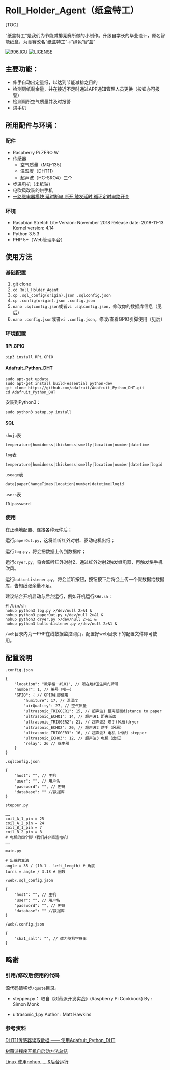 # Roll_Holder_Agent（纸盒特工）

[TOC]

“纸盒特工”是我们为节能减排竞赛所做的小制作。升级自学长的毕业设计，原名智能纸盒，为竞赛改名“纸盒特工”->“绿色‘智’盒”

[![996.ICU](https://img.shields.io/badge/link-996.icu-red.svg)](https://996.icu) [![LICENSE](https://img.shields.io/badge/license-Anti%20996-blue.svg)](https://github.com/996icu/996.ICU/blob/master/LICENSE)

## 主要功能：

- 伸手自动出定量纸，以达到节能减排之目的
- 检测厕纸剩余量，并在接近不足时通过APP通知管理人员更换（按钮亦可报警）
- 检测厕所空气质量并及时报警
- 烘手机

## 所用配件与环境：

### 配件

- Raspberry Pi ZERO W
- 传感器
    - 空气质量（MQ-135）
    - 温湿度（DHT11）
    - 超声波（HC-SRO4）三个
- 步进电机（出纸轴）
- 电吹风改装的烘手机
- [一路继电器模块 延时断电 断开 触发延时 循环定时电路开关](https://item.taobao.com/item.htm?id=556278257199)

### 环境

- Raspbian Stretch Lite
  Version: November 2018
  Release date: 2018-11-13
  Kernel version: 4.14
- Python 3.5.3
- PHP 5+（Web管理平台）

## 使用方法

### 基础配置

1. git clone
2. `cd Roll_Holder_Agent`
3. `cp .sql_config(origin).json .sqlconfig.json`
4. `cp .config(origin).json .config.json`
5. `nano .sqlconfig.json`或者`vi .sqlconfig.json`，修改你的数据库信息（见后）
6. `nano .config.json`或者`vi .config.json`，修改/查看GPIO引脚使用（见后）

### 环境配置

#### RPi.GPIO

```
pip3 install RPi.GPIO
```

#### Adafruit_Python_DHT

```
sudo apt-get update
sudo apt-get install build-essential python-dev
git clone https://github.com/adafruit/Adafruit_Python_DHT.git
cd Adafruit_Python_DHT
```
安装到Python3：

```
sudo python3 setup.py install
```

#### SQL

`shuju`表

```
temperature|humidness|thickness|smelly|location|number|datetime
```

`log`表

```
temperature|humidness|thickness|smelly|location|number|datetime|logid
```

`useage`表

```
date|paperChangeTimes|location|number|datetime|logid
```

`users`表

```
ID|password
```
### 使用

在正确地配置、连接各种元件后；

运行`paperOut.py`，这将监听红外对射、驱动电机出纸；

运行`log.py`，将会把数据上传到数据库；

运行`dryer.py`，将会监听红外对射2、通过红外对射2触发继电器，再触发烘手机吹风。

运行`buttonListener.py`，将会监听按钮，按钮按下后将会上传一个假数据给数据库，告知纸张余量不足。

建议结合开机启动与后台运行，例如开机运行`RHA.sh`：

```
#!/bin/sh
nohup python3 log.py >/dev/null 2>&1 &
nohup python3 paperOut.py >/dev/null 2>&1 &
nohup python3 dryer.py >/dev/null 2>&1 &
nohup python3 buttonListener.py >/dev/null 2>&1 &
```

`/web`目录内为一PHP在线数据监控网页，配置好web目录下的配置文件即可使用。

## 配置说明

`.config.json`

```
{
    "location": "教学楼一#101", // 所在地#卫生间门牌号
    "number": 1, // 编号（唯一）
    "GPIO": { // GPIO引脚使用
        "humiture": 17, // 温湿度
        "airQuality": 27, // 空气质量
        "ultrasonic_TRIGGER1": 15, // 超声波1 距离纸面distance to paper
        "ultrasonic_ECHO1": 14, // 超声波1 距离纸面
        "ultrasonic_TRIGGER2": 21, // 超声波2 烘手(风扇)dryer
        "ultrasonic_ECHO2": 20, // 超声波2 烘手（风扇）
        "ultrasonic_TRIGGER3": 16, // 超声波3 电机（出纸）stepper
        "ultrasonic_ECHO3": 12, // 超声波3 电机（出纸）
        "relay": 26 // 继电器
    }
}
```

`.sqlconfig.json`

```
{
    "host": "", // 主机
    "user": "", // 用户名
    "password": "", // 密码
    "database": "" //数据库
}
```

`stepper.py`

```
……
coil_A_1_pin = 25 
coil_A_2_pin = 24
coil_B_1_pin = 7
coil_B_2_pin = 8
# 电机的四个脚（我们并非直连电机）
……
```

`main.py`

```
# 出纸的算法
angle = 35 / (10.1 - left_length) # 角度
turns = angle / 3.18 # 圈数
```

`/web/.sql_config.json`

```
{
    "host": "", // 主机
    "user": "", // 用户名
    "password": "", // 密码
    "database": "" //数据库
}
```

`/web/.config.json`

```
{
    "sha1_salt": "", // 改为随机字符串
}
```

## 鸣谢

### 引用/修改后使用的代码

源代码请移步`/quote`目录。

- stepper.py：
  取自《树莓派开发实战》(Raspberry Pi Cookbook)
  By : Simon Monk

- ultrasonic_1.py
  Author : Matt Hawkins

### 参考资料

[DHT11传感器读取数据 —— 使用Adafruit_Python_DHT](https://www.raspberrypi-spy.co.uk/2017/09/dht11-temperature-and-humidity-sensor-raspberry-pi/ )

[树莓派程序开机自启动方法总结](https://www.jianshu.com/p/86adb6d5347b )

[Linux 使用nohup……&后台运行](https://blog.csdn.net/xinluke/article/details/52493734#t6)

